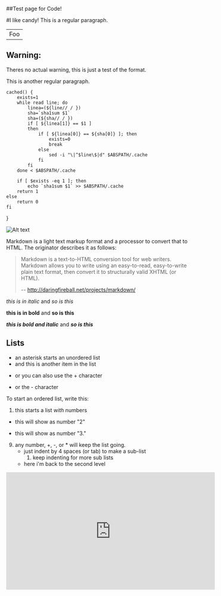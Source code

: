 ##Test page for Code!


#I like candy!
This is a regular paragraph.

<table>
    <tr>
        <td>Foo</td>
    </tr>
</table>
<div id="right">
<div class="box">
<h2>Warning:</h2>
<p>Theres no actual warning, this is just a test of the format.</p>

</div>
</div>


This is another regular paragraph.

    cached() {
        exists=1
        while read line; do
            linea=(${line// / })
            sha=`sha1sum $1`
            sha=(${sha// / })
            if [ ${linea[1]} == $1 ]
            then
                if [ ${linea[0]} == ${sha[0]} ]; then
                    exists=0
                    break
                else
                    sed -i "\|^$line\$|d" $ABSPATH/.cache
                fi
            fi
        done < $ABSPATH/.cache

        if [ $exists -eq 1 ]; then
            echo `sha1sum $1` >> $ABSPATH/.cache
        return 1
    else
        return 0
    fi
}
</code></pre>

![Alt text](/.img/logo.jpg "Optional title")

Markdown is a light text markup format and a processor to convert that to HTML.
The originator describes it as follows:

> Markdown is a text-to-HTML conversion tool for web writers.
> Markdown allows you to write using an easy-to-read,
> easy-to-write plain text format, then convert it to
> structurally valid XHTML (or HTML).
>
> -- <http://daringfireball.net/projects/markdown/>

*this is in italic*  and _so is this_

**this is in bold**  and __so is this__

***this is bold and italic***  and ___so is this___



Lists
--------

* an asterisk starts an unordered list
* and this is another item in the list
+ or you can also use the + character
- or the - character

To start an ordered list, write this:

1. this starts a list *with* numbers
+  this will show as number "2"
*  this will show as number "3."
9. any number, +, -, or * will keep the list going.
    * just indent by 4 spaces (or tab) to make a sub-list
        1. keep indenting for more sub lists
    * here i'm back to the second level
        





<img src="http://i.imgur.com/FJecc1V.jpg" alt=""/>



<center>
<iframe width="560" height="315" src="http://www.youtube.com/embed/Rhd6BM1MDeU" frameborder="0" allowfullscreen></iframe></center>



<script src="https://gist.github.com/shaggytwodope/5462663.js"></script>

